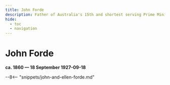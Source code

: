 ```yaml
---
title: John Forde
description: Father of Australia's 15th and shortest serving Prime Minister
hide:
  - toc
  - navigation 
---
```


# John Forde


**ca. 1860  — 18 September 1927-09-18**


--8<-- "snippets/john-and-ellen-forde.md"
